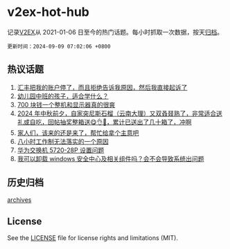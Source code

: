 # v2ex-hot-hub

 记录[V2EX](https://www.v2ex.com/)从 2021-01-06 日至今的热门话题。每小时抓取一次数据，按天[归档](archives)。

`更新时间：2024-09-09 07:02:06 +0800`

## 热议话题

1. [汇丰把我的账户停了，而且拒绝告诉我原因，然后我直接起诉了](https://www.v2ex.com/t/1071049)
1. [幼儿园中班的孩子，适合学什么？](https://www.v2ex.com/t/1071041)
1. [700 块钱一个整机和显示器真的很爽](https://www.v2ex.com/t/1071094)
1. [2024 年中秋前夕，自家突尼斯石榴（云南大理）又双叒叕熟了，非常适合送礼或自吃，回帖抽奖整箱送😋👌🧺，累计已送出了几十箱了，冲啊](https://www.v2ex.com/t/1071109)
1. [家人们，该来的还是来了，帮忙给拿个主意吧](https://www.v2ex.com/t/1071062)
1. [八小时工作制无法落实的一个原因](https://www.v2ex.com/t/1071124)
1. [华为交换机 5720-28P 设置问题](https://www.v2ex.com/t/1071047)
1. [我可以卸载 windows 安全中心及相关组件吗？会不会导致系统出问题](https://www.v2ex.com/t/1071056)

## 历史归档

[archives](archives)

## License

See the [LICENSE](LICENSE) file for license rights and limitations (MIT).
